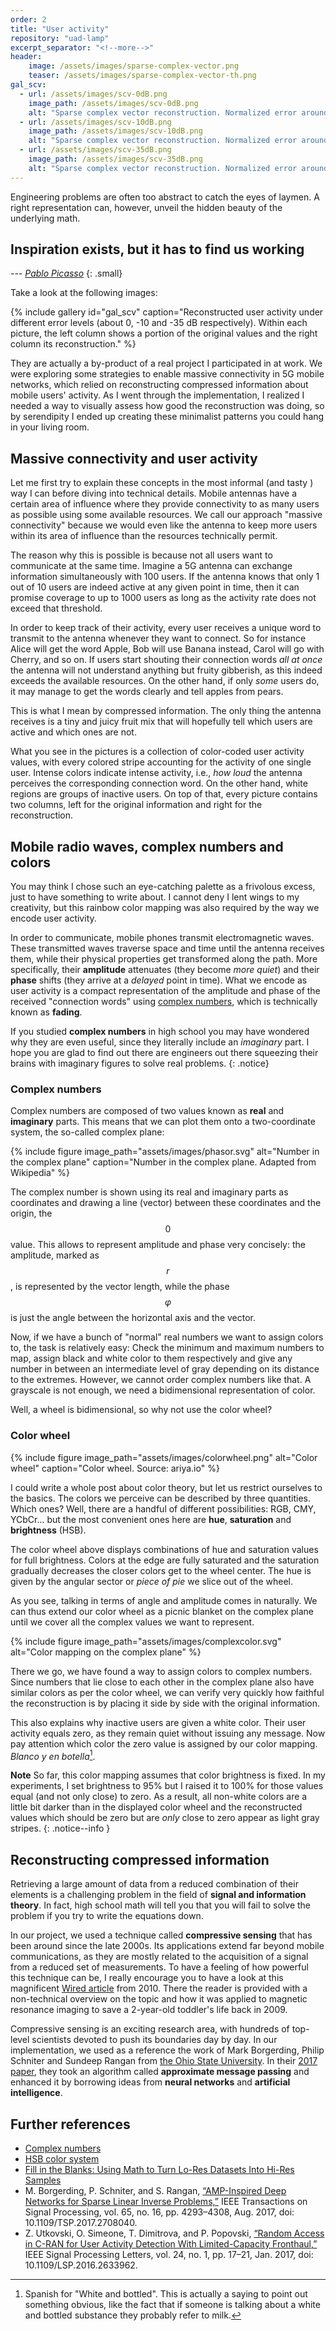 ```yaml
---
order: 2
title: "User activity"
repository: "uad-lamp"
excerpt_separator: "<!--more-->"
header:
    image: /assets/images/sparse-complex-vector.png
    teaser: /assets/images/sparse-complex-vector-th.png
gal_scv:
  - url: /assets/images/scv-0dB.png
    image_path: /assets/images/scv-0dB.png
    alt: "Sparse complex vector reconstruction. Normalized error around 0 dB"
  - url: /assets/images/scv-10dB.png
    image_path: /assets/images/scv-10dB.png
    alt: "Sparse complex vector reconstruction. Normalized error around -10 dB"
  - url: /assets/images/scv-35dB.png
    image_path: /assets/images/scv-35dB.png
    alt: "Sparse complex vector reconstruction. Normalized error around -35 dB"
---
```


Engineering problems are often too abstract to catch the eyes of laymen.
A right representation can, however, unveil the hidden
beauty of the underlying math.

<!--more-->

## <i class="fas fa-palette"></i> Inspiration exists, but it has to find us working
--- <cite>[Pablo Picasso](https://www.brainyquote.com/quotes/pablo_picasso_378943)</cite>
{: .small}

Take a look at the following images:

{% include gallery id="gal_scv" caption="Reconstructed user activity under different error levels (about 0, -10 and -35 dB respectively). Within each picture, the left column shows a portion of the original values and the right column its reconstruction." %}

They are actually a by-product of a real project I participated in
at work. We were exploring some strategies to enable massive connectivity in 5G mobile networks,
which relied on reconstructing compressed information
about mobile users' activity. As I went through the implementation,
I realized I needed a way to visually assess how good the reconstruction was doing,
so by serendipity I ended up
creating these minimalist patterns you could hang in your living room.

## Massive connectivity and user activity

Let me first try to explain these concepts in the most
informal (and tasty <i class="fas fa-apple-alt"></i>)
way I can before diving into technical details.
Mobile antennas have a certain area of influence where they
provide connectivity to as many users as possible
using some available resources.
We call our approach "massive connectivity" because 
we would even like the antenna
to keep more users within its area of influence
than the resources technically permit.

The reason why this is possible is because not
all users want to communicate at the same time.
Imagine a 5G antenna can exchange information simultaneously with 100 users.
If the antenna knows that only 1 out of 10 users are indeed active at any given point in time,
then it can promise coverage to up to 1000 users as long as the activity rate
does not exceed that threshold.

In order to keep track of their activity, every user receives a unique word
to transmit to the antenna whenever they want to connect. So for instance
Alice will get the word Apple,
Bob will use Banana instead, Carol will go with Cherry, and so on.
If users start shouting their connection words _all at once_ the antenna will not understand
anything but fruity gibberish, as this indeed exceeds the available resources.
On the other hand, if only _some_ users do, it may manage to get
the words clearly and tell apples from pears.

This is what I mean by compressed information. The only thing the antenna receives
is a tiny and juicy fruit mix that will hopefully tell which users are active and
which ones are not.

What you see in the pictures is a collection
of color-coded user activity values, with every colored stripe accounting for the activity
of one single user.
Intense colors indicate intense activity, i.e., _how loud_ the antenna perceives
the corresponding connection word. On the other hand, white regions are groups of inactive users.
On top of that, every picture contains two columns, left for the original information and right
for the reconstruction.

## <i class="fas fa-laptop-code"></i> Mobile radio waves, complex numbers and colors

You may think I chose such an eye-catching palette as a frivolous excess, just to have something
to write about. I cannot deny I lent wings to my creativity,
but this rainbow color mapping was also required by the way we encode user activity.

In order to communicate, mobile phones transmit electromagnetic waves.
These transmitted waves traverse space and time until the antenna receives them,
while their physical properties get transformed along the path. More specifically,
their **amplitude** attenuates (they become _more quiet_) and their **phase** shifts
(they arrive at a _delayed_ point in time). What we encode as user activity is a compact
representation of the amplitude and phase of the received "connection words"
using [complex numbers], which is technically known as **fading**. 

<i class="fas fa-graduation-cap"></i>
If you studied **complex numbers** in high school you may have wondered
why they are even useful, since they literally include an _imaginary_ part.
I hope you are glad to find out there are engineers out there squeezing
their brains with imaginary figures to solve real problems.
{: .notice}

### Complex numbers

Complex numbers are composed of two values known as **real** and **imaginary** parts.
This means that we can plot them
onto a two-coordinate system, the so-called complex plane:

{% include figure image_path="assets/images/phasor.svg" alt="Number in the complex plane" caption="Number in the complex plane. Adapted from Wikipedia" %}

The complex number is shown using its real and imaginary parts as coordinates and
drawing a line (vector) between these coordinates and the origin, the $$0$$ value.
This allows to represent amplitude and phase very concisely:
the amplitude, marked as $$r$$, is represented by the vector length,
while the phase  $$\varphi$$ is just the angle between the horizontal axis and the vector.

Now, if we have a bunch of "normal" real numbers we want to assign colors to,
the task is relatively easy: Check the minimum and maximum numbers to map, assign black and white color
to them respectively and give any number in between an intermediate level of gray depending on its distance
to the extremes. However, we cannot order complex numbers like that. A grayscale is not enough, we need a
bidimensional representation of color.

Well, a wheel is bidimensional,
so why not use the color wheel?

### Color wheel

{% include figure image_path="assets/images/colorwheel.png" alt="Color wheel" caption="Color wheel. Source: ariya.io" %}

I could write a whole post about color theory, but let us restrict ourselves to the basics.
The colors we perceive can be described by three quantities. Which ones? Well,
there are a handful of different possibilities: RGB, CMY, YCbCr... but the
most convenient ones here
are **hue**, **saturation** and **brightness** (HSB).

The color wheel above displays combinations of hue and saturation values
for full brightness.
Colors at the edge are fully saturated and
the saturation gradually decreases the closer colors get to the wheel center.
The hue is given by the angular sector or _piece of pie_ we slice out of the
wheel.

As you see, talking in terms of angle and amplitude comes in naturally.
We can thus
extend our color wheel as a picnic blanket on the complex plane until
we cover all the complex values we want to represent.

{% include figure image_path="assets/images/complexcolor.svg" alt="Color mapping on the complex plane" %}

There we go, we have found a way to assign colors to complex numbers.
Since numbers that lie close to each other in the complex plane also have similar
colors as per the color wheel, we can verify very quickly how faithful the reconstruction is
by placing it side by side with the original information.

This also explains why inactive users are given a white color. Their user activity equals zero,
as they remain quiet without issuing any message.
Now pay attention which color the zero value is assigned by our color mapping.
_Blanco y en botella_[^1].


**Note** So far, this color mapping assumes that color brightness is fixed.
In my experiments, I set brightness to 95% but I raised it to 100% for those values
equal (and not only close) to zero. As a result, all non-white colors are a little
bit darker than in the displayed color wheel and
the reconstructed values which should be zero but are _only_ close to zero
appear as light gray stripes.
{: .notice--info }

## Reconstructing compressed information

Retrieving a large amount of data from a reduced combination of their elements is a challenging problem
in the field of **signal and information theory**.
In fact, high school math will tell you that you will fail to solve the problem
if you try to write the equations down.

In our project, we used a technique called **compressive sensing**
that has been around since the late 2000s. Its applications extend far beyond
mobile communications, as they are mostly related to the acquisition of a signal from
a reduced set of measurements. To have a feeling of how powerful this technique can be,
I really encourage you to have a look at this magnificent
[Wired article][wired] from 2010.
There the reader is provided with a non-technical overview on
the topic and how it 
was applied to magnetic resonance imaging to
save a 2-year-old toddler's life back in 2009.

Compressive sensing is an exciting research area, with hundreds of top-level scientists devoted to
push its boundaries day by day. In our implementation, we used as a reference
the work of
Mark Borgerding, Philip Schniter and Sundeep Rangan from
[the Ohio State University](https://www.ece.osu.edu/).
In their [2017 paper](http://ieeexplore.ieee.org/document/7934066/),
they took an algorithm
called **approximate message passing**
and enhanced it by borrowing
ideas from **neural networks** and **artificial intelligence**.

## Further references

- [Complex numbers]
- [HSB color system](https://en.wikipedia.org/wiki/HSL_and_HSV)
- [Fill in the Blanks: Using Math to Turn Lo-Res Datasets Into Hi-Res Samples][wired]
- M. Borgerding, P. Schniter, and S. Rangan,
[“AMP-Inspired Deep Networks for Sparse Linear Inverse Problems,”][lamp] IEEE Transactions on Signal Processing, vol. 65, no. 16, pp. 4293–4308, Aug. 2017, doi: 10.1109/TSP.2017.2708040.
- Z. Utkovski, O. Simeone, T. Dimitrova, and P. Popovski,
[“Random Access in C-RAN for User Activity Detection With Limited-Capacity Fronthaul,”](http://ieeexplore.ieee.org/document/7762775/)
IEEE Signal Processing Letters, vol. 24, no. 1, pp. 17–21, Jan. 2017, doi: 10.1109/LSP.2016.2633962.

[^1]: Spanish for "White and bottled". This is actually a saying to point out something obvious, like the fact that if someone is talking about a white and bottled substance they probably refer to milk.

[wired]: https://www.wired.com/2010/02/ff_algorithm/
[complex numbers]: https://en.wikipedia.org/wiki/Complex_number
[lamp]: http://ieeexplore.ieee.org/document/7934066/